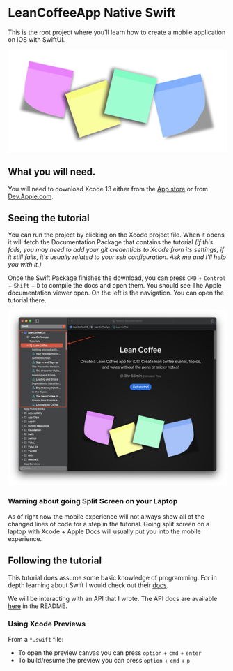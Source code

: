 # LeanCoffeeApp Native Swift

This is the root project where you'll learn how to create a mobile application on iOS with SwiftUI.

![post its](img/post-it-wide.png)


## What you will need.

You will need to download Xcode 13 either from the [App store](https://apps.apple.com/us/app/xcode/id497799835?mt=12) or from [Dev.Apple.com](https://developer.apple.com/download/all/).


## Seeing the tutorial

You can run the project by clicking on the Xcode project file. When it opens it will fetch the Documentation Package that contains the tutorial _(If this fails, you may need to add your git credentials to Xcode from its settings, if it still fails, it's usually related to your ssh configuration. Ask me and I'll help you with it.)_

Once the Swift Package finishes the download, you can press `CMD` + `Control` + `Shift` + `D` to compile the docs and open them. You should see The Apple documentation viewer open. On the left is the navigation. You can open the tutorial there.

![navigating apple docs](img/doc-nav.png)

### Warning about going Split Screen on your Laptop

As of right now the mobile experience will not always show all of the changed lines of code for a step in the tutorial. Going split screen on a laptop with Xcode + Apple Docs will usually put you into the mobile experience.

## Following the tutorial

This tutorial does assume some basic knowledge of programming. For in depth learning about Swift I would check out their [docs](https://docs.swift.org/swift-book/LanguageGuide/TheBasics.html).

We will be interacting with an API that I wrote. The API docs are available [here](https://github.com/JZDesign/LeanCoffeeService) in the README. 

### Using Xcode Previews

From a `*.swift` file:

- To open the preview canvas you can press `option` + `cmd` + `enter`
- To build/resume the preview you can press `option` + `cmd` + `p`